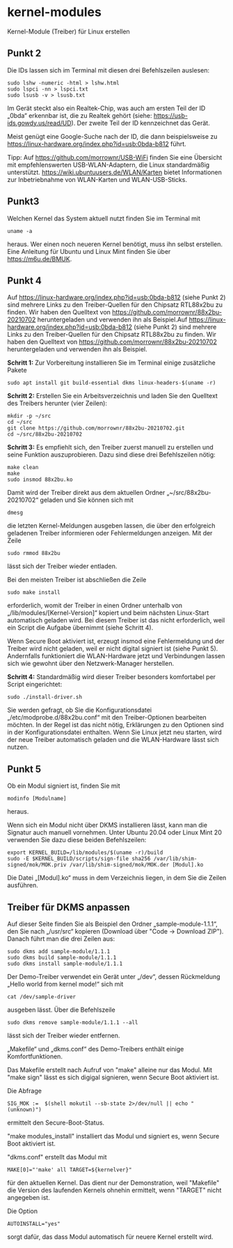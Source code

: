 # kernel-modules
Kernel-Module (Treiber) für Linux erstellen
## Punkt 2
Die IDs lassen sich im Terminal mit diesen drei Befehlszeilen auslesen:
```
sudo lshw -numeric -html > lshw.html
sudo lspci -nn > lspci.txt
sudo lsusb -v > lsusb.txt
```
Im Gerät steckt also ein Realtek-Chip, was auch am ersten Teil der ID „0bda“ erkennbar ist, die zu Realtek gehört (siehe: https://usb-ids.gowdy.us/read/UD). Der zweite Teil der ID kennzeichnet das Gerät.

Meist genügt eine Google-Suche nach der ID, die dann beispielsweise zu https://linux-hardware.org/index.php?id=usb:0bda-b812 führt. 

Tipp: Auf https://github.com/morrownr/USB-WiFi finden Sie eine Übersicht mit empfehlenswerten USB-WLAN-Adaptern, die Linux standardmäßig unterstützt. https://wiki.ubuntuusers.de/WLAN/Karten bietet Informationen zur Inbetriebnahme von WLAN-Karten und WLAN-USB-Sticks.

## Punkt3

Welchen Kernel das System aktuell nutzt finden Sie im Terminal mit
```
uname -a
```
heraus. 
Wer einen noch neueren Kernel benötigt, muss ihn selbst erstellen. Eine Anleitung für Ubuntu und Linux Mint finden Sie über https://m6u.de/BMUK.

## Punkt 4

Auf https://linux-hardware.org/index.php?id=usb:0bda-b812 (siehe Punkt 2) sind mehrere Links zu den Treiber-Quellen für den Chipsatz RTL88x2bu zu finden. Wir haben den Quelltext von https://github.com/morrownr/88x2bu-20210702 heruntergeladen und verwenden ihn als Beispiel.Auf https://linux-hardware.org/index.php?id=usb:0bda-b812 (siehe Punkt 2) sind mehrere Links zu den Treiber-Quellen für den Chipsatz RTL88x2bu zu finden. Wir haben den Quelltext von https://github.com/morrownr/88x2bu-20210702 heruntergeladen und verwenden ihn als Beispiel.

**Schritt 1:** Zur Vorbereitung installieren Sie im Terminal einige zusätzliche Pakete
```
sudo apt install git build-essential dkms linux-headers-$(uname -r) 
```
**Schritt 2:** Erstellen Sie ein Arbeitsverzeichnis und laden Sie den Quelltext des Treibers herunter (vier Zeilen):
```
mkdir -p ~/src
cd ~/src
git clone https://github.com/morrownr/88x2bu-20210702.git
cd ~/src/88x2bu-20210702
```
**Schritt 3:** Es empfiehlt sich, den Treiber zuerst manuell zu erstellen und seine Funktion auszuprobieren. Dazu sind diese drei Befehlszeilen nötig:
```
make clean
make
sudo insmod 88x2bu.ko
```
Damit wird der Treiber direkt aus dem aktuellen Ordner „~/src/88x2bu-20210702“ geladen und Sie können sich mit
```
dmesg
```
die letzten Kernel-Meldungen ausgeben lassen, die über den erfolgreich geladenen Treiber informieren oder Fehlermeldungen anzeigen. Mit der Zeile
```
sudo rmmod 88x2bu
```
lässt sich der Treiber wieder entladen.

Bei den meisten Treiber ist abschließen die Zeile
```
sudo make install
```
erforderlich, womit der Treiber in einen Ordner unterhalb von „/lib/modules/[Kernel-Version]“ kopiert und beim nächsten Linux-Start automatisch geladen wird. Bei diesem Treiber ist das nicht erforderlich, weil ein Script die Aufgabe übernimmt (siehe Schritt 4).

Wenn Secure Boot aktiviert ist, erzeugt insmod eine Fehlermeldung und der Treiber wird nicht geladen, weil er nicht digital signiert ist (siehe Punkt 5). Andernfalls funktioniert die WLAN-Hardware jetzt und Verbindungen lassen sich wie gewohnt über den Netzwerk-Manager herstellen.

**Schritt 4:** Standardmäßig wird dieser Treiber besonders komfortabel per Script eingerichtet:
```
sudo ./install-driver.sh
```
Sie werden gefragt, ob Sie die Konfigurationsdatei „/etc/modprobe.d/88x2bu.conf“ mit den Treiber-Optionen bearbeiten möchten. In der Regel ist das nicht nötig, Erklärungen zu den Optionen sind in der Konfigurationsdatei enthalten. Wenn Sie Linux jetzt neu starten, wird der neue Treiber automatisch geladen und die WLAN-Hardware lässt sich nutzen.

## Punkt 5
Ob ein Modul signiert ist, finden Sie mit
```
modinfo [Modulname]
```
heraus. 

Wenn sich ein Modul nicht über DKMS installieren lässt, kann man die Signatur auch manuell vornehmen. Unter Ubuntu 20.04 oder Linux Mint 20 verwenden Sie dazu diese beiden Befehlszeilen:
```
export KERNEL_BUILD=/lib/modules/$(uname -r)/build
sudo -E $KERNEL_BUILD/scripts/sign-file sha256 /var/lib/shim-signed/mok/MOK.priv /var/lib/shim-signed/mok/MOK.der [Modul].ko
```
Die Datei „[Modul].ko“ muss in dem Verzeichnis liegen, in dem Sie die Zeilen ausführen.

## Treiber für DKMS anpassen
Auf dieser Seite finden Sie als Beispiel den Ordner „sample-module-1.1.1“, den Sie nach „/usr/src“ kopieren (Download über "Code -> Download ZIP"). Danach führt man die drei Zeilen aus:
```
sudo dkms add sample-module/1.1.1
sudo dkms build sample-module/1.1.1
sudo dkms install sample-module/1.1.1
```
Der Demo-Treiber verwendet ein Gerät unter „/dev“, dessen Rückmeldung „Hello world from kernel mode!“ sich mit
```
cat /dev/sample-driver
```
ausgeben lässt. Über die Befehlszeile
```
sudo dkms remove sample-module/1.1.1 --all
```
lässt sich der Treiber wieder entfernen.

„Makefile“ und „dkms.conf“ des Demo-Treibers enthält einige Komfortfunktionen.

Das Makefile erstellt nach Aufruf von "make" alleine nur das Modul. Mit "make sign" lässt es sich digigal signieren, wenn Secure Boot aktiviert ist.

Die Abfrage 
```
SIG_MOK	:=	$(shell mokutil --sb-state 2>/dev/null || echo "(unknown)")
```
ermittelt den Secure-Boot-Status.

"make modules_install" installiert das Modul und signiert es, wenn Secure Boot aktiviert ist.

"dkms.conf" erstellt das Modul mit 
```
MAKE[0]="'make' all TARGET=${kernelver}"
```
für den aktuellen Kernel. Das dient nur der Demonstration, weil "Makefile" die Version des laufenden Kernels ohnehin ermittelt, wenn "TARGET" nicht angegeben ist.

Die Option 
```
AUTOINSTALL="yes"
```
sorgt dafür, das dass Modul automatisch für neuere Kernel erstellt wird.







